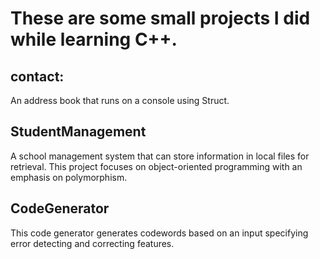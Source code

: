# These are some small projects I did while learning C++.

## contact:

An address book that runs on a console using Struct.

## StudentManagement

A school management system that can store information in local files for retrieval. This project focuses on object-oriented programming with an emphasis on polymorphism.

## CodeGenerator

This code generator generates codewords based on an input specifying error detecting and correcting features.
